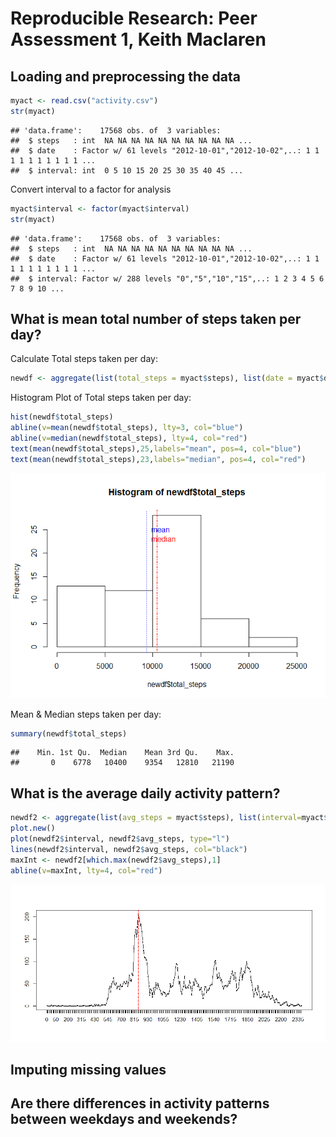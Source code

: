 # Reproducible Research: Peer Assessment 1, Keith Maclaren


## Loading and preprocessing the data

```r
myact <- read.csv("activity.csv")
str(myact)
```

```
## 'data.frame':	17568 obs. of  3 variables:
##  $ steps   : int  NA NA NA NA NA NA NA NA NA NA ...
##  $ date    : Factor w/ 61 levels "2012-10-01","2012-10-02",..: 1 1 1 1 1 1 1 1 1 1 ...
##  $ interval: int  0 5 10 15 20 25 30 35 40 45 ...
```
Convert interval to a factor for analysis

```r
myact$interval <- factor(myact$interval)
str(myact)
```

```
## 'data.frame':	17568 obs. of  3 variables:
##  $ steps   : int  NA NA NA NA NA NA NA NA NA NA ...
##  $ date    : Factor w/ 61 levels "2012-10-01","2012-10-02",..: 1 1 1 1 1 1 1 1 1 1 ...
##  $ interval: Factor w/ 288 levels "0","5","10","15",..: 1 2 3 4 5 6 7 8 9 10 ...
```
## What is mean total number of steps taken per day?
Calculate Total steps taken per day:

```r
newdf <- aggregate(list(total_steps = myact$steps), list(date = myact$date), sum, na.rm=TRUE)
```
Histogram Plot of Total steps taken per day:

```r
hist(newdf$total_steps)
abline(v=mean(newdf$total_steps), lty=3, col="blue")                   # draw a blue line thru the mean  
abline(v=median(newdf$total_steps), lty=4, col="red")                  # draw a red line thru the median  
text(mean(newdf$total_steps),25,labels="mean", pos=4, col="blue")       
text(mean(newdf$total_steps),23,labels="median", pos=4, col="red")  
```

![](PA1_template_files/figure-html/unnamed-chunk-4-1.png) 

Mean & Median steps taken per day:

```r
summary(newdf$total_steps)
```

```
##    Min. 1st Qu.  Median    Mean 3rd Qu.    Max. 
##       0    6778   10400    9354   12810   21190
```


## What is the average daily activity pattern?

```r
newdf2 <- aggregate(list(avg_steps = myact$steps), list(interval=myact$interval), mean, na.rm=TRUE)
plot.new()
plot(newdf2$interval, newdf2$avg_steps, type="l")
lines(newdf2$interval, newdf2$avg_steps, col="black")
maxInt <- newdf2[which.max(newdf2$avg_steps),1]
abline(v=maxInt, lty=4, col="red")
```

![](PA1_template_files/figure-html/unnamed-chunk-6-1.png) 

## Imputing missing values



## Are there differences in activity patterns between weekdays and weekends?
